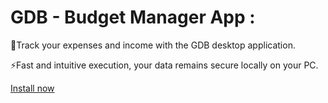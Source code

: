 <h1>GDB - Budget Manager App :</h1>

📌Track your expenses and income with the GDB desktop application.

⚡Fast and intuitive execution, your data remains secure locally on your PC.

[Install now](https://github.com/xReapex/GDB/releases/download/1.0.0-Release/GDBSetup.exe)
